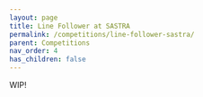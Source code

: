 ```yaml
---
layout: page
title: Line Follower at SASTRA
permalink: /competitions/line-follower-sastra/
parent: Competitions
nav_order: 4
has_children: false
---
```


WIP!
